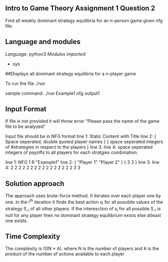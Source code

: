 ## Intro to Game Theory Assignment 1 Question 2
Find​ all​​ weakly dominant strategy equilibria for an n-person game given nfg file.

## Language and modules
*Language:* python3
*Modules imported:*
* sys

##Displays all dominant strategy equilibria for a n-player game

To run the file
./run <inputfile> <outputfile>

sample command:
./run Example1.nfg output1

## Input Format 

If file is not provided it will throw error "Please pass the name of the game file to be analyzed"

Input file should be in NFG format
line 1:		Static Content with Title
line 2:		{ Space seperated, double quoted player names } { space seperated integers of #strategies in respect to the players }
line 3:
line 4:		space seperated integers of payoffs to all players for each stratgies combination.


line 1:		NFG 1 R "Example1"
line 2:		{ "Player 1" "Player 2" } { 3 3 }
line 3:
line 4:		2 2 2 2 2 2 2 2 2 2 2 2 2 2 2 2 3 3

## Solution approach
The approach uses brute-force method. It iterates over each player one by one.
In the i<sup>th</sup> iteration it finds the best action s<sub>i</sub> for all possible values of the strategy S<sub>-i</sub> of all other players. If the interesction of s<sub>i</sub> for all possible S<sub>-i</sub> is null for any player then no dominant strategy equilibrium exists else atleast one exists.

## Time Complexity
The complexity is O(N * A).
where N is the number of players
and A is the product of the number of actions available to each player
